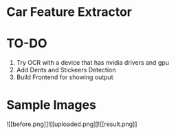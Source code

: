 # Car Feature Extractor
# TO-DO
1. Try OCR with a device that has nvidia drivers and gpu
2. Add Dents and Stickeers Detection
3. Build Frontend for showing output

# Sample Images

![[before.png]]![[uploaded.png]]![[result.png]]
